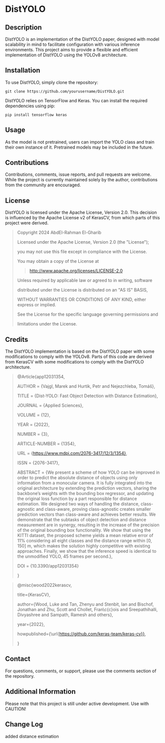 # DistYOLO

## Description

DistYOLO is an implementation of the DistYOLO paper, designed with model scalability in mind to facilitate configuration with various inference environments. This project aims to provide a flexible and efficient implementation of DistYOLO using the YOLOv8 architecture.

## Installation

To use DistYOLO, simply clone the repository:

```
git clone https://github.com/yourusername/DistYOLO.git
```
DistYOLO relies on TensorFlow and Keras. You can install the required dependencies using pip:

```
pip install tensorflow keras
```

## Usage

As the model is not pretrained, users can import the YOLO class and train their own instance of it. Pretrained models may be included in the future.

## Contributions

Contributions, comments, issue reports, and pull requests are welcome. While the project is currently maintained solely by the author, contributions from the community are encouraged.

## License

DistYOLO is licensed under the Apache License, Version 2.0. This decision is influenced by the Apache License v2 of KerasCV, from which parts of this project were derived.

>Copyright 2024 AbdEl-Rahman El-Gharib
>
>Licensed under the Apache License, Version 2.0 (the "License");
>
>you may not use this file except in compliance with the License.
>
>You may obtain a copy of the License at
>
>>http://www.apache.org/licenses/LICENSE-2.0
>
>Unless required by applicable law or agreed to in writing, software
>
>distributed under the License is distributed on an "AS IS" BASIS,
>
>WITHOUT WARRANTIES OR CONDITIONS OF ANY KIND, either express or implied.
>
>See the License for the specific language governing permissions and
>
>limitations under the License.

## Credits

The DistYOLO implementation is based on the DistYOLO paper with some modifications to comply with the YOLOv8. 
Parts of this code are derived from KerasCV with some modifications to comply with the DistYOLO architecture.

>@Article{app12031354,
>
>AUTHOR = {Vajgl, Marek and Hurtik, Petr and Nejezchleba, Tomáš},
>
>TITLE = {Dist-YOLO: Fast Object Detection with Distance Estimation},
>
>JOURNAL = {Applied Sciences},
>
>VOLUME = {12},
>
>YEAR = {2022},
>
>NUMBER = {3},
>
>ARTICLE-NUMBER = {1354},
>
>URL = {https://www.mdpi.com/2076-3417/12/3/1354},
>
>ISSN = {2076-3417},
>
>ABSTRACT = {We present a scheme of how YOLO can be improved in order to predict the absolute distance of objects using only information from a monocular camera. It is fully integrated into the original architecture by extending the prediction vectors, sharing the backbone’s weights with the bounding box regressor, and updating the original loss function by a part responsible for distance estimation. We designed two ways of handling the distance, class-agnostic and class-aware, proving class-agnostic creates smaller prediction vectors than class-aware and achieves better results. We demonstrate that the subtasks of object detection and distance measurement are in synergy, resulting in the increase of the precision of the original bounding box functionality. We show that using the KITTI dataset, the proposed scheme yields a mean relative error of 11% considering all eight classes and the distance range within [0, 150] m, which makes the solution highly competitive with existing approaches. Finally, we show that the inference speed is identical to the unmodified YOLO, 45 frames per second.},
>
>DOI = {10.3390/app12031354}
>
>}

>@misc{wood2022kerascv,
>
>title={KerasCV},
>
>author={Wood, Luke and Tan, Zhenyu and Stenbit, Ian and Bischof, Jonathan and Zhu, Scott and Chollet, Fran\c{c}ois and Sreepathihalli, Divyashree and Sampath, Ramesh and others},
>
>year={2022},
>
>howpublished={\url{https://github.com/keras-team/keras-cv}},
>
>}

## Contact

For questions, comments, or support, please use the comments section of the repository.

## Additional Information

Please note that this project is still under active development. Use with CAUTION!

## Change Log

added distance estimation
